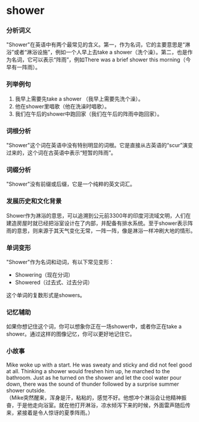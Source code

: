 # shower

### 分析词义

  

"Shower"在英语中有两个最常见的含义。第一，作为名词，它的主要意思是“淋浴”或者“淋浴设施”，例如一个人早上去take a shower（洗个澡）。第二，也是作为名词，它可以表示“阵雨”，例如There was a brief shower this morning（今早有一阵雨）。

  

### 列举例句

  

1.  我早上需要先take a shower （我早上需要先洗个澡）。
2.  他在shower里唱歌（他在洗澡时唱歌）。
3.  我们在午后的shower中跑回家（我们在午后的阵雨中跑回家）。

  

### 词根分析

  

"Shower"这个词在英语中没有特别明显的词根。它是直接从古英语的“scur”演变过来的，这个词在古英语中表示“短暂的阵雨”。

  

### 词缀分析

  

"Shower"没有前缀或后缀，它是一个纯粹的英文词汇。

  

### 发展历史和文化背景

  

Shower作为淋浴的意思，可以追溯到公元前3300年的印度河流域文明，人们在建造房屋时就已经把浴室设计在了内部，并配备有排水系统。至于shower表示阵雨的意思，则来源于其天气变化无常，一阵一阵，像是淋浴一样冲刷大地的情形。

  

### 单词变形

  

"Shower"作为名词和动词，有以下常见变形：

  

*   Showering（现在分词）
*   Showered（过去式、过去分词）

  

这个单词的复数形式是showers。

  

### 记忆辅助

  

如果你想记住这个词，你可以想象你正在一场shower中，或者你正在take a shower。通过这样的图像记忆，你可以更好地记住它。

  

### 小故事

  

Mike woke up with a start. He was sweaty and sticky and did not feel good at all. Thinking a shower would freshen him up, he marched to the bathroom. Just as he turned on the shower and let the cool water pour down, there was the sound of thunder followed by a surprise summer shower outside.  
（Mike突然醒来，浑身是汗，粘粘的，感觉不好。他想冲个淋浴会让他精神振奋，于是他走向浴室。就在他打开淋浴，凉水倾泻下来的时候，外面雷声随后传来，紧接着是令人惊讶的夏季阵雨。）
